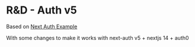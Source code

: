 # R&D - Auth v5

Based on [Next Auth Example](https://github.com/nextauthjs/next-auth-example)

With some changes to make it works with next-auth v5 + nextjs 14 + auth0
